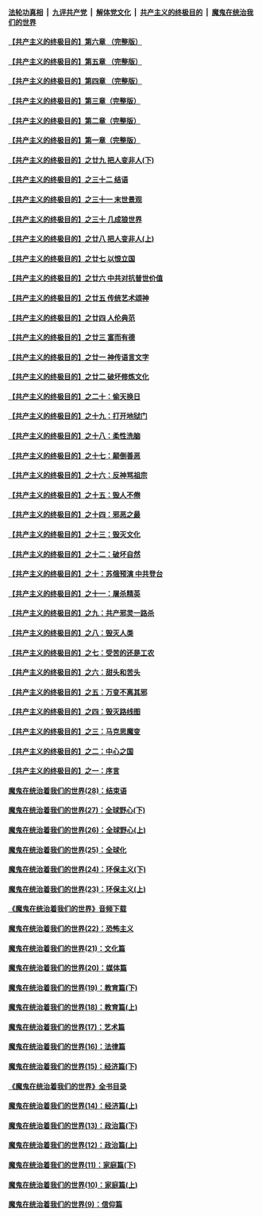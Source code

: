 ####  [法轮功真相](../../../../basic/blob/master/README.md?t=06280231) &nbsp;|&nbsp; [九评共产党](../../../../9ping.md/blob/master/README.md?t=06280231) &nbsp;|&nbsp; [解体党文化](../../../../jtdwh.md/blob/master/README.md?t=06280231)  &nbsp;|&nbsp; [共产主义的终极目的](../../../../gczydzjmd.md/blob/master/README.md?t=06280231) &nbsp;|&nbsp; [魔鬼在统治我们的世界](../../../../mgztzwmdsj.md/blob/master/README.md?t=06280231) 

#### [【共产主义的终极目的】第六章 （完整版）](../pages/nsc422/n11428913.md?t=06280231) 

#### [【共产主义的终极目的】第五章 （完整版）](../pages/nsc422/n11428912.md?t=06280231) 

#### [【共产主义的终极目的】第四章 （完整版）](../pages/nsc422/n11428907.md?t=06280231) 

#### [【共产主义的终极目的】第三章（完整版）](../pages/nsc422/n11428848.md?t=06280231) 

#### [【共产主义的终极目的】第二章（完整版）](../pages/nsc422/n11428831.md?t=06280231) 

#### [【共产主义的终极目的】第一章（完整版）](../pages/nsc422/n11417651.md?t=06280231) 

#### [【共产主义的终极目的】之廿九 把人变非人(下)](../pages/nsc422/n11344140.md?t=06280231) 

#### [【共产主义的终极目的】之三十二 结语](../pages/nsc422/n11360535.md?t=06280231) 

#### [【共产主义的终极目的】之三十一 末世景观](../pages/nsc422/n11351129.md?t=06280231) 

#### [【共产主义的终极目的】之三十 几成狼世界](../pages/nsc422/n11348280.md?t=06280231) 

#### [【共产主义的终极目的】之廿八 把人变非人(上)](../pages/nsc422/n11340492.md?t=06280231) 

#### [【共产主义的终极目的】之廿七 以恨立国](../pages/nsc422/n11336944.md?t=06280231) 

#### [【共产主义的终极目的】之廿六 中共对抗普世价值](../pages/nsc422/n11324785.md?t=06280231) 

#### [【共产主义的终极目的】之廿五 传统艺术颂神](../pages/nsc422/n11296396.md?t=06280231) 

#### [【共产主义的终极目的】之廿四 人伦典范](../pages/nsc422/n11296397.md?t=06280231) 

#### [【共产主义的终极目的】之廿三 富而有德](../pages/nsc422/n11283598.md?t=06280231) 

#### [【共产主义的终极目的】之廿一 神传语言文字](../pages/nsc422/n11263265.md?t=06280231) 

#### [【共产主义的终极目的】之廿二 破坏修炼文化](../pages/nsc422/n11245728.md?t=06280231) 

#### [【共产主义的终极目的】之二十：偷天换日](../pages/nsc422/n11238846.md?t=06280231) 

#### [【共产主义的终极目的】之十九：打开地狱门](../pages/nsc422/n11206376.md?t=06280231) 

#### [【共产主义的终极目的】之十八：柔性洗脑](../pages/nsc422/n11199994.md?t=06280231) 

#### [【共产主义的终极目的】之十七：颠倒善恶](../pages/nsc422/n11179782.md?t=06280231) 

#### [【共产主义的终极目的】之十六：反神骂祖宗](../pages/nsc422/n11166798.md?t=06280231) 

#### [【共产主义的终极目的】之十五：毁人不倦](../pages/nsc422/n11166792.md?t=06280231) 

#### [【共产主义的终极目的】之十四：邪恶之最](../pages/nsc422/n11150249.md?t=06280231) 

#### [【共产主义的终极目的】之十三：毁灭文化](../pages/nsc422/n11135227.md?t=06280231) 

#### [【共产主义的终极目的】之十二：破坏自然](../pages/nsc422/n11135214.md?t=06280231) 

#### [【共产主义的终极目的】之十：苏俄预演 中共登台](../pages/nsc422/n11118424.md?t=06280231) 

#### [【共产主义的终极目的】之十一：屠杀精英](../pages/nsc422/n11118442.md?t=06280231) 

#### [【共产主义的终极目的】之九：共产邪灵一路杀](../pages/nsc422/n11114139.md?t=06280231) 

#### [【共产主义的终极目的】之八：毁灭人类](../pages/nsc422/n11108503.md?t=06280231) 

#### [【共产主义的终极目的】之七：受苦的还是工农](../pages/nsc422/n11101809.md?t=06280231) 

#### [【共产主义的终极目的】之六：甜头和苦头](../pages/nsc422/n11096971.md?t=06280231) 

#### [【共产主义的终极目的】之五：万变不离其邪](../pages/nsc422/n11091285.md?t=06280231) 

#### [【共产主义的终极目的】之四：毁灭路线图](../pages/nsc422/n11086284.md?t=06280231) 

#### [【共产主义的终极目的】之三：马克思魔变](../pages/nsc422/n11061941.md?t=06280231) 

#### [【共产主义的终极目的】之二：中心之国](../pages/nsc422/n11047728.md?t=06280231) 

#### [【共产主义的终极目的】之一：序言](../pages/nsc422/n11086077.md?t=06280231) 

#### [魔鬼在统治着我们的世界(28)：结束语](../pages/nsc422/n10936246.md?t=06280231) 

#### [魔鬼在统治着我们的世界(27)：全球野心(下)](../pages/nsc422/n10928319.md?t=06280231) 

#### [魔鬼在统治着我们的世界(26)：全球野心(上)](../pages/nsc422/n10900318.md?t=06280231) 

#### [魔鬼在统治着我们的世界(25)：全球化](../pages/nsc422/n10788205.md?t=06280231) 

#### [魔鬼在统治着我们的世界(24)：环保主义(下)](../pages/nsc422/n10695307.md?t=06280231) 

#### [魔鬼在统治着我们的世界(23)：环保主义(上)](../pages/nsc422/n10688613.md?t=06280231) 

#### [《魔鬼在统治着我们的世界》音频下载](../pages/nsc422/n10635553.md?t=06280231) 

#### [魔鬼在统治着我们的世界(22)：恐怖主义](../pages/nsc422/n10614727.md?t=06280231) 

#### [魔鬼在统治着我们的世界(21)：文化篇](../pages/nsc422/n10597706.md?t=06280231) 

#### [魔鬼在统治着我们的世界(20)：媒体篇](../pages/nsc422/n10586579.md?t=06280231) 

#### [魔鬼在统治着我们的世界(19)：教育篇(下)](../pages/nsc422/n10564808.md?t=06280231) 

#### [魔鬼在统治着我们的世界(18)：教育篇(上)](../pages/nsc422/n10526970.md?t=06280231) 

#### [魔鬼在统治着我们的世界(17)：艺术篇](../pages/nsc422/n10499093.md?t=06280231) 

#### [魔鬼在统治着我们的世界(16)：法律篇](../pages/nsc422/n10485969.md?t=06280231) 

#### [魔鬼在统治着我们的世界(15)：经济篇(下)](../pages/nsc422/n10469975.md?t=06280231) 

#### [《魔鬼在统治着我们的世界》全书目录](../pages/nsc422/n10464261.md?t=06280231) 

#### [魔鬼在统治着我们的世界(14)：经济篇(上)](../pages/nsc422/n10457370.md?t=06280231) 

#### [魔鬼在统治着我们的世界(13)：政治篇(下)](../pages/nsc422/n10448270.md?t=06280231) 

#### [魔鬼在统治着我们的世界(12)：政治篇(上)](../pages/nsc422/n10444576.md?t=06280231) 

#### [魔鬼在统治着我们的世界(11)：家庭篇(下)](../pages/nsc422/n10440961.md?t=06280231) 

#### [魔鬼在统治着我们的世界(10)：家庭篇(上)](../pages/nsc422/n10435448.md?t=06280231) 

#### [魔鬼在统治着我们的世界(9)：信仰篇](../pages/nsc422/n10432159.md?t=06280231) 

